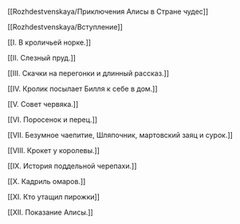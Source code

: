 [[Rozhdestvenskaya/Приключения Алисы в Стране чудес]]

[[Rozhdestvenskaya/Вступление]]

[[I. В кроличьей норке.]]

[[II. Слезный пруд.]]

[[III. Скачки на перегонки и длинный рассказ.]]

[[IV. Кролик посылает Билля к себе в дом.]]

[[V. Совет червяка.]]

[[VI. Поросенок и перец.]]

[[VII. Безумное чаепитие, Шляпочник, мартовский заяц и сурок.]]

[[VIII. Крокет у королевы.]]

[[IX. История поддельной черепахи.]]

[[X. Кадриль омаров.]]

[[XI. Кто утащил пирожки]]

[[XII. Показание Алисы.]]
